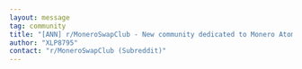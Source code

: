 ```yaml
---
layout: message
tag: community
title: "[ANN] r/MoneroSwapClub - New community dedicated to Monero Atomic Swaps"
author: "XLP8795"	
contact: "r/MoneroSwapClub (Subreddit)"
---
```

